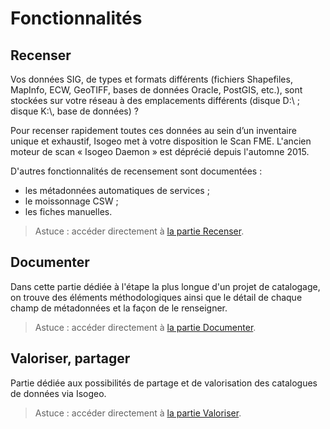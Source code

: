 # Fonctionnalités

## Recenser

Vos données SIG, de types et formats différents (fichiers Shapefiles, MapInfo, ECW, GeoTIFF, bases de données Oracle, PostGIS, etc.), sont stockées sur votre réseau à des emplacements différents (disque D:\\ ; disque K:\\, base de données) ?

Pour recenser rapidement toutes ces données au sein d’un inventaire unique et exhaustif, Isogeo met à votre disposition le Scan FME. L'ancien moteur de scan « Isogeo Daemon » est déprécié depuis l'automne 2015.

D'autres fonctionnalités de recensement sont documentées :
* les métadonnées automatiques de services ;
* le moissonnage CSW ;
* les fiches manuelles.

> Astuce : accéder directement à [la partie Recenser](scan_fme/index.html).

## Documenter

Dans cette partie dédiée à l'étape la plus longue d'un projet de catalogage, on trouve des éléments méthodologiques ainsi que le détail de chaque champ de métadonnées et la façon de le renseigner.

> Astuce : accéder directement à [la partie Documenter](documentation/index.html).

## Valoriser, partager

Partie dédiée aux possibilités de partage et de valorisation des catalogues de données via Isogeo.

> Astuce : accéder directement à [la partie Valoriser](publish/index.html).
